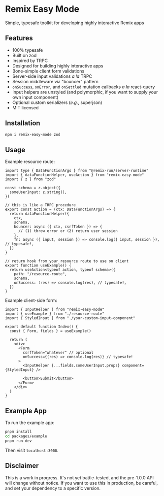 # Remix Easy Mode

Simple, typesafe toolkit for developing highly interactive Remix apps

## Features

- 100% typesafe
- Built on zod
- Inspired by TRPC
- Designed for building highly interactive apps
- Bone-simple client form validations
- Server-side input validations _a la_ TRPC
- Session middleware via "bouncer" pattern
- `onSuccess`, `onError`, and `onSettled` mutation callbacks _a la_ react-query
- Input helpers are unstyled (and polymorphic, if you want to supply your own input component)
- Optional custom serializers (_e.g._, superjson)
- MIT licensed

## Installation

```bash
npm i remix-easy-mode zod
```

## Usage

Example resource route:

```tsx
import type { DataFunctionArgs } from "@remix-run/server-runtime"
import { dataFunctionHelper, useAction } from "remix-easy-mode"
import { z } from "zod"

const schema = z.object({
  someUserInput: z.string(),
})

// this is like a TRPC procedure
export const action = (ctx: DataFunctionArgs) => {
  return dataFunctionHelper({
    ctx,
    schema,
    bouncer: async ({ ctx, csrfToken }) => {
      // (1) throw error or (2) return user session
    },
    fn: async ({ input, session }) => console.log({ input, session }), // typesafe!,
  })
}

// return hook from your resource route to use on client
export function useExample() {
  return useAction<typeof action, typeof schema>({
    path: "/resource-route",
    schema,
    onSuccess: (res) => console.log(res), // typesafe!,
  })
}
```

Example client-side form:

```tsx
import { InputHelper } from "remix-easy-mode"
import { useExample } from "./resource-route"
import { StyledInput } from "./your-custom-input-component"

export default function Index() {
  const { Form, fields } = useExample()

  return (
    <div>
      <Form
        csrfToken="whatever" // optional
        onSuccess={(res) => console.log(res)} // typesafe!
      >
        <InputHelper {...fields.someUserInput.props} component={StyledInput} />

        <button>Submit</button>
      </Form>
    </div>
  )
}
```

## Example App

To run the example app:

```bash
pnpm install
cd packages/example
pnpm run dev
```

Then visit `localhost:3000`.

## Disclaimer

This is a work in progress. It's not yet battle-tested, and the pre-1.0.0 API will change without notice. If you want to use this in production, be careful, and set your dependency to a specific version.
